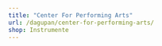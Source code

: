 ```yaml
---
title: "Center For Performing Arts"
url: /dagupan/center-for-performing-arts/
shop: Instrumente
---
```

